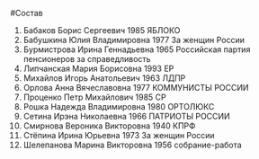 #Состав
1. Бабаков Борис Сергеевич 1985 ЯБЛОКО
2. Бабушкина Юлия Владимировна 1977 За женщин России
3. Бурмистрова Ирина Геннадьевна 1965 Российская партия пенсионеров за справедливость
4. Липчанская Мария Борисовна 1993 ЕР
5. Михайлов Игорь Анатольевич 1963 ЛДПР
6. Орлова Анна Вячеславовна 1977 КОММУНИСТЫ РОССИИ
7. Проценко Петр Михайлович 1985 СР
8. Рошка Надежда Владимировна 1980 ОРТОЛЮКС
9. Сетина Ирэна Николаевна 1966 ПАТРИОТЫ РОССИИ
10. Смирнова Вероника Викторовна 1940 КПРФ
11. Стёпина Ирина Юрьевна 1973 За женщин России
12. Шелепанова Марина Викторовна 1956 собрание-работа
